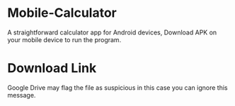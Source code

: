﻿# Mobile-Calculator

A straightforward calculator app for Android devices, Download APK on your mobile device to run the program.

# Download Link

[]([url](https://drive.google.com/file/d/1jVxTRhMQvS7WwO9tJPHcpgHif30brtr_/view?usp=sharing))

Google Drive may flag the file as suspicious in this case you can ignore this message.
